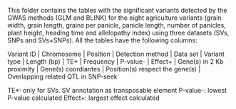 This folder contains the tables with the significant variants detected by the GWAS methods (GLM and BLINK) for the eight agriculture variants (grain width, grain length, grains per panicle, panicle length, number of panicles, plant height, heading time and allelopathy index) using three datasets (SVs, SNPs and SVs+SNPs). All the tables have the following columns:

Variant ID |	Chromosome	| Position	| Detection method	| Data set	| Variant type	| Length (bp)	| TE*	| Frequency	| P-value-	| Effect+	| Gene(s) in 2 Kb proximity	| Gene(s) coordiantes	| Position(s) respect the gene(s)	| Overlapping related QTL in SNP-seek

TE*: only for SVs. SV annotation as transposable element
P-value-: lowest P-value calculated
Effect+: largest effect calculated
